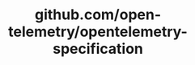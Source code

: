 ---
layout: post
title: github.com/open-telemetry/opentelemetry-specification
categories: link
tags: [انگلیسی, گیت‌هاب, برنامه‌نویسی]
---